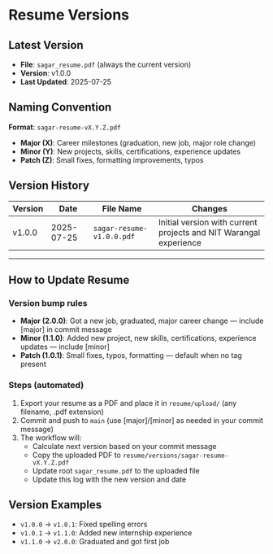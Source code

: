 # Resume Versions

## Latest Version
- **File**: `sagar_resume.pdf` (always the current version)
- **Version**: v1.0.0
- **Last Updated**: 2025-07-25

## Naming Convention
**Format**: `sagar-resume-vX.Y.Z.pdf`

- **Major (X)**: Career milestones (graduation, new job, major role change)
- **Minor (Y)**: New projects, skills, certifications, experience updates
- **Patch (Z)**: Small fixes, formatting improvements, typos

## Version History

| Version | Date | File Name | Changes |
|---------|------|-----------|---------|
| v1.0.0 | 2025-07-25 | `sagar-resume-v1.0.0.pdf` | Initial version with current projects and NIT Warangal experience |

---

## How to Update Resume

### Version bump rules

- **Major (2.0.0)**: Got a new job, graduated, major career change — include [major] in commit message
- **Minor (1.1.0)**: Added new project, new skills, certifications, experience updates — include [minor]
- **Patch (1.0.1)**: Small fixes, typos, formatting — default when no tag present

### Steps (automated)

1. Export your resume as a PDF and place it in `resume/upload/` (any filename, .pdf extension)
2. Commit and push to `main` (use [major]/[minor] as needed in your commit message)
3. The workflow will:
	- Calculate next version based on your commit message
	- Copy the uploaded PDF to `resume/versions/sagar-resume-vX.Y.Z.pdf`
	- Update root `sagar_resume.pdf` to the uploaded file
	- Update this log with the new version and date

## Version Examples

- `v1.0.0` → `v1.0.1`: Fixed spelling errors
- `v1.0.1` → `v1.1.0`: Added new internship experience  
- `v1.1.0` → `v2.0.0`: Graduated and got first job
